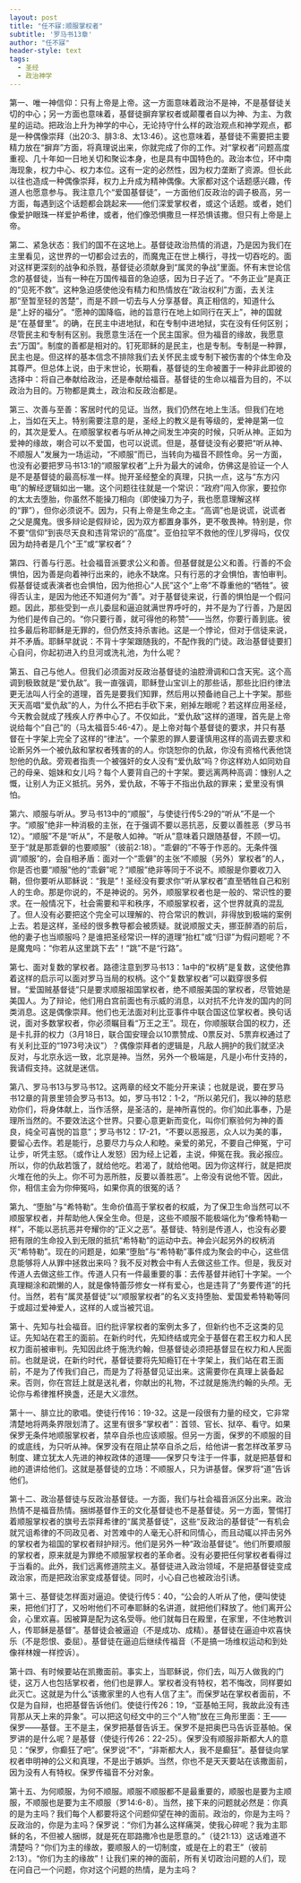 ```yaml
---
layout: post
title: "任不寐:顺服掌权者"
subtitle: '罗马书13章'
author: "任不寐"
header-style: text
tags:
  - 圣经
  - 政治神学
---
```

第一、唯一神信仰：只有上帝是上帝。这一方面意味着政治不是神，不是基督徒关切的中心；另一方面也意味着，基督徒摒弃掌权者或颠覆者自以为神、为主、为救星的运动。把政治上升为神学的中心，无论持守什么样的政治观点和神学观点，都是一种偶像崇拜（出20:3、腓3:8、太13:46）。这也意味着，基督徒不需要把主要精力放在“摒弃”方面，将真理说出来，你就完成了你的工作。对“掌权者”问题高度重视、几十年如一日地关切和聚讼本身，也是具有中国特色的。政治本位，环中南海现象，权力中心、权力本位。这有一定的必然性，因为权力垄断了资源。但长此以往也造成一种偶像崇拜，权力上升成为精神偶像。大家都对这个话题感兴趣，传道人也愿意参与。我注意几个“爱国基督徒”，一方面他们反政治的调子极高，另一方面，每遇到这个话题都会跳起来——他们深爱掌权者，或这个话题。或者，她们像爱护眼珠一样爱护希律，或者，他们像恐惧撒旦一样恐惧该撒。但只有上帝是上帝。

第二、紧急状态：我们的国不在这地上。基督徒政治热情的消退，乃是因为我们在主里看见，这世界的一切都会过去的，而魔鬼正在世上横行，寻找一切吞吃的。面对这样更深刻的战争和杀戮，基督徒必须献身到“属灵的争战”里面。怀有末世论信念的基督徒，当有一种在万国传福音的急迫感，因为日子近了。“不务正业”是真正的“见死不救”。这种急迫感使他没有精力和热情放在“政治权利”方面，去关注那“至暂至轻的苦楚”，而是不顾一切去与人分享基督。真正相信的，知道什么是“上好的福分”。“愿神的国降临，祂的旨意行在地上如同行在天上”，神的国就是“在基督里”。的确，在民主中进地狱，和在专制中进地狱，实在没有任何区别；尽管民主和专制有区别。我愿意生活在一个民主国家。但为福音的缘故，我愿意去“万国”。制度的善都是相对的。钉死耶稣的是民主，也是专制。专制是一种罪，民主也是。但这样的基本信念不排除我们去关怀民主或专制下被伤害的个体生命及其尊严。但总体上说，由于末世论，长期看，基督徒的生命被置于一种非此即彼的选择中：将自己奉献给政治，还是奉献给福音。基督徒的生命以福音为目的，不以政治为目的。万物都是粪土，政治和反政治都是。

第三、次善与至善：客居时代的见证。当然，我们仍然在地上生活。但我们在地上，当如在天上。特别需要注意的是，圣经上的教义是有等级的，爱神是第一位的，其次是爱人。在顺服掌权者与听从神之间发生冲突的时候，只听从神。正如为爱神的缘故，喇合可以不爱国，也可以说谎。但是，基督徒没有必要把“听从神、不顺服人”发展为一场运动，“不顺服”而已，当转向为福音不顾性命。另一方面，也没有必要把罗马书13:1的“顺服掌权者”上升为最大的诫命，仿佛这是验证一个人是不是基督徒的最高标准一样。抛开圣经整全的真理，只执一点，这与“东方闪电”的解经逻辑如出一辙。这个问题往往就是一个常识：“政府”闯入你家，要拉你的太太去堕胎，你虽然不能操刀相向（即使操刀为子，我也愿意理解这样的“罪”），但你必须说不。因为，只有上帝是生命之主。“高调”也是说谎，说谎者之父是魔鬼。很多辩论是假辩论，因为双方都置身事外，更不敬畏神。特别是，你不要“信仰”到丧尽天良和违背常识的“高度”。亚伯拉罕不救他的侄儿罗得吗，仅仅因为劫持者是几个“王”或“掌权者”？

第四、行善与行恶。社会福音派要求公义和善。但基督就是公义和善。行善的不会惧怕，因为善是向着神行出来的，祂永不缺席。只有行恶的才会惧怕，害怕审判。假基督徒或表演者也会惧怕，因为他担心“人民”这个“上帝”不尊重他的“牺牲”。彼得否认主，是因为他还不知道何为“善”。对于基督徒来说，行善的惧怕是一个假问题。因此，那些受到一点儿委屈和逼迫就满世界呼吁的，并不是为了行善，乃是因为他们是传自己的。“你只要行善，就可得他的称赞”——当然，你要行善到底。彼拉多最后称耶稣是无罪的，但仍然支持杀害祂。这是一个悖论，但对于信徒来说，并不矛盾。耶稣早就说：不背十字架跟随我的，不配作我的门徒。政治基督徒要扪心自问，你起初进入约旦河或洗礼池，为什么呢？

第五、自己与他人。但我们必须面对反政治基督徒的油腔滑调和口含天宪。这个高调到极致就是“爱仇敌”。我一直强调，耶稣登山宝训上的那些话，那些比旧约律法更无法叫人行全的道理，首先是要我们知罪，然后用以预备祂自己上十字架。那些天天高唱“爱仇敌”的人，为什么不把右手砍下来，剜掉左眼呢？若这样应用圣经，今天教会就成了残疾人疗养中心了。不仅如此，“爱仇敌”这样的道理，首先是上帝说给每个“自己”的（马太福音5:46-47）。是上帝对每个基督徒的要求，并只有基督在十字架上完全了这样的“律法”。一个蒙恩的罪人要谨慎用这样的高调去要求和论断另外一个被仇敌和掌权者残害的的人。你饶恕你的仇敌，你没有资格代表他饶恕他的仇敌。旁观者指责一个被强奸的女人没有“爱仇敌”吗？你这样劝人如同劝自己的母亲、姐妹和女儿吗？每个人要背自己的十字架。要远离两种高调：慷别人之慨，让别人为正义抵抗。另外，爱仇敌，不等于不指出仇敌的罪来；爱里没有惧怕。

第六、顺服与听从。罗马书13中的“顺服”，与使徒行传5:29的“听从”不是一个字。“顺服”绝非一种消极的主张，在于强调不要以恶抗恶，反要以善胜恶（罗马书12）。“顺服”不是“听从”，不是敬人如神。“听从”意味着只跟随基督，不顾一切。至于“就是那乖僻的也要顺服”（彼前2:18）。“乖僻的”不等于作恶的。无条件强调“顺服”的，会自相矛盾：面对一个“乖僻”的主张“不顺服（另外）掌权者”的人，你是否也要“顺服”他的“乖僻”呢？“顺服”绝非等同于不说不。顺服是你要收刀入鞘，但你要听从耶稣说：“我是”！圣经没有要求你“听从掌权者”直至牺牲自己和别人的生命。那是你说的，不是神说的。另外，顺服掌权者也是一般的、常识性的要求。在一般情况下，社会需要和平和秩序，不顺服掌权者，这个世界就真的混乱了。但人没有必要把这个完全可以理解的、符合常识的教训，非得放到极端的案例上去。若是这样，圣经的很多教导都会被质疑。就说顺服丈夫，挪亚醉酒的前后，他的妻子也当顺服吗？是谁把圣经常识一样的道理“抬杠”或“归谬”为假问题呢？不是魔鬼吗：“你若从这里跳下去”！“跳”不是“行路”。

第七、面对复数的掌权者。路德注意到罗马书13：1a中的“权柄”是复数，这使他靠着这样的启示可以面对罗马当局的权柄。这个“复数掌权者”可以戳穿很多假冒。“爱国贼基督徒”只是要求顺服祖国掌权者，绝不顺服美国的掌权者，尽管她是美国人。为了辩论，他们用白宫前面也有示威的消息，以对抗不允许发的国内的同类消息。这是偶像崇拜。他们也无法面对利比亚事件中联合国这位掌权者。换句话说，面对多数掌权者，你必须瞩目看“万王之王”。现在，你顺服联合国的权力，还是卡扎菲的权力（3月18日，联合国安理会以10票赞成、0票反对、5票弃权通过了有关利比亚的“1973号决议”）？偶像崇拜者的逻辑是，凡敌人拥护的我们就坚决反对，与北京永远一致，北京是神。当然，另外一个极端是，凡是小布什支持的，我请假支持。这就是迷信。

第八、罗马书13与罗马书12。这两章的经文不能分开来读；也就是说，要在罗马书12章的背景里领会罗马书13。如，罗马书12：1-2，“所以弟兄们，我以神的慈悲劝你们，将身体献上，当作活祭，是圣洁的，是神所喜悦的。你们如此事奉，乃是理所当然的。不要效法这个世界。只要心意更新而变化，叫你们察验何为神的善良，纯全可喜悦的旨意”；罗马书12：17-21，“不要以恶报恶，众人以为美的事，要留心去作。若是能行，总要尽力与众人和睦。亲爱的弟兄，不要自己伸冤，宁可让步，听凭主怒。（或作让人发怒）因为经上记着，主说，伸冤在我。我必报应。所以，你的仇敌若饿了，就给他吃。若渴了，就给他喝。因为你这样行，就是把炭火堆在他的头上。你不可为恶所胜，反要以善胜恶”。上帝没有说他不管。因此，你，相信主会为你伸冤吗，如果你真的很冤的话？

第九、“堕胎”与“希特勒”。生命价值高于掌权者的权威，为了保卫生命当然可以不顺服掌权者，并帮助他人保全生命。但是，这些不顺服不能极端化为“像希特勒一样”，不能以恶抗恶并夸耀你的“正义之恶”。基督徒、特别是传道人，也没有必要把有限的生命投入到无限的抵抗“希特勒”的运动中去。神会兴起另外的权柄消灭“希特勒”。现在的问题是，如果“堕胎”与“希特勒”事件成为聚会的中心，这些信息能够将人从罪中拯救出来吗？我不反对教会中有人去做这些工作。但是，我反对传道人去做这些工作。传道人只有一件最重要的事：去传基督并祂钉十字架。一个真理糊涂和疏懒的人，就是像特蕾莎修女一样有爱心，也是违背了“务要传道”的托付。当然，若有“属灵基督徒”以“顺服掌权者”的名义支持堕胎、爱国爱希特勒等同于或超过爱神爱人，这样的人或当被咒诅。

第十、先知与社会福音。旧约批评掌权者的案例太多了，但新约也不乏这类的见证。先知站在君王的面前。在新约时代，先知终结或完全于基督在君王权力和人民权力面前被审判。先知因此终于施洗约翰，但基督徒必须把基督显在权力和人民面前。也就是说，在新约时代，基督徒要将先知瘾钉在十字架上，我们站在君王面前，不是为了传我们自己，而是为了将基督见证出来。这需要你在真理上装备起来。否则，你在宫廷上就是送礼者，你献出的礼物，不过就是施洗约翰的头颅。无论你与希律推杯换盏，还是大义凛然。

第十一、腓立比的歌唱。使徒行传16：19-32。这是一段很有力量的经文，它非常清楚地将两条界限划清了。这里有很多“掌权者”：首领、官长、狱卒、看守。如果保罗无条件地顺服掌权者，禁卒自杀也应该顺服。但另一方面，保罗的不顺服的目的或底线，为只听从神。保罗没有在阻止禁卒自杀之后，给他讲一套怎样改革罗马制度、建立犹太人先进的神权政体的道理——保罗只专注于一件事，就是把基督和祂的道讲给他们。这就是基督徒的立场：不顺服人，只为讲基督。保罗将“道”告诉他们。

第十二、政治基督徒与反政治基督徒。一方面，我们与社会福音派区分出来。政治热情不是福音热情。捆绑基督作王的文化基督徒也不是基督徒。另一方面，警惕打着顺服掌权者的旗号去崇拜希律的“属灵基督徒”，这些“反政治的基督徒”一有机会就咒诅希律的不同政见者、对苦难中的人毫无心肝和同情心，而且动辄以抨击另外的掌权者为祖国的掌权者辩护辩污。他们是另外一种“政治基督徒”。他们所要顺服的掌权者，原来就是为罪绝不顺服掌权者的革命者。没有必要把任何掌权者看得过于当看的。此外，我们远离修道院主义。基督徒进入政治领域，不是把基督徒变成政治家，而是把政治家变成基督徒。同时，小心自己也被政治引诱。

第十三、基督徒怎样面对逼迫。使徒行传5：40，“公会的人听从了他，便叫使徒来，把他们打了，又吩咐他们不可奉耶稣的名讲道，就把他们释放了。他们离开公会，心里欢喜。因被算是配为这名受辱。他们就每日在殿里，在家里，不住地教训人，传耶稣是基督”。基督徒会被逼迫（不是成功、成精）。基督徒在逼迫中欢喜快乐（不是怨恨、委屈）。基督徒在逼迫后继续传福音（不是搞一场维权运动和到处像祥林嫂一样控诉）。

第十四、有时候要站在凯撒面前。事实上，当耶稣说，你们去，叫万人做我的门徒，这万人也包括掌权者，他们也是罪人。掌权者没有特权，若不悔改，同样要如此灭亡。这就是为什么“该撒家里的人也有人信了主”。而保罗站在掌权者面前，不仅是为自辩，也把基督告诉他们。使徒行传26：19，“亚基帕王阿，我故此没有违背那从天上来的异象”。可以把这句经文中的三个“人物”放在三角形里面：王——保罗——基督。王不是主，保罗把基督告诉王。保罗不是把奥巴马告诉亚基帕。保罗讲的是什么呢？是基督（使徒行传26：22-25）。保罗没有顺服非斯都大人的意见：“保罗，你癫狂了吧”。保罗说“不”，“非斯都大人，我不是癫狂”。基督徒向掌权者申明神的公义和真理，不是出于嫉妒。当然，你也不是天天要站在该撒面前，因为没有人有特权。保罗传福音不分对象。

第十五、为何顺服，为何不顺服。顺服不顺服都不是最重要的，顺服也是要为主顺服，不顺服也是要为主不顺服（罗14:6-8）。当然，接下来的问题就必然是：你真的是为主吗？我们每个人都要将这个问题仰望在神的面前。政治的，你是为主吗？反政治的，你是为主吗？保罗说：“你们为甚么这样痛哭，使我心碎呢？我为主耶稣的名，不但被人捆绑，就是死在耶路撒冷也是愿意的。”（徒21:13）这话难道不清楚吗？“你们为主的缘故，要顺服人的一切制度，或是在上的君王”（彼前2:13）。“你们为主的缘故”！让我们来的神的面前，所有关切政治问题的人们，现在问自己一个问题，你对这个问题的热情，是为主吗？
